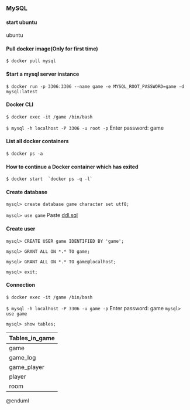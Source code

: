 ### MySQL
#### start ubuntu
ubuntu

#### Pull docker image(Only for first time)
`$ docker pull mysql`

#### Start a mysql server instance
`$ docker run -p 3306:3306 --name game -e MYSQL_ROOT_PASSWORD=game -d mysql:latest `

#### Docker CLI
`$ docker exec -it /game /bin/bash`

`$ mysql -h localhost -P 3306 -u root -p`
Enter password: game

#### List all docker containers
`$ docker ps -a`

#### How to continue a Docker container which has exited
```
$ docker start  `docker ps -q -l`
```

#### Create database
`mysql> create database game character set utf8;`

`mysql> use game`
Paste [ddl.sql](./ddl/ddl.sql)

#### Create user
`mysql> CREATE USER game IDENTIFIED BY 'game';`

`mysql> GRANT ALL ON *.* TO game;`

`mysql> GRANT ALL ON *.* TO game@localhost;`

`mysql> exit;`

#### Connection

`$ docker exec -it /game /bin/bash`

`$ mysql -h localhost -P 3306 -u game -p`
Enter password: game
`mysql> use game`

`mysql> show tables;`

| Tables_in_game |
|----------------|
| game           |
| game_log       |
| game_player    |
| player         |
| room           |


@enduml
